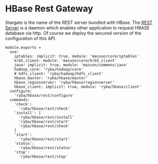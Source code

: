 
# HBase Rest Gateway
Stargate is the name of the REST server bundled with HBase.
The [REST Server](http://wiki.apache.org/hadoop/Hbase/Stargate) is a daemon which enables other application to request HBASE database via http.
Of course we deploy the secured version of the configuration of this API.

    module.exports =
      use:
        iptables: implicit: true, module: 'masson/core/iptables'
        krb5_client: module: 'masson/core/krb5_client'
        java: implicit: true, module: 'masson/commons/java'
        hadoop_core: 'ryba/hadoop/core'
        # hdfs_client: 'ryba/hadoop/hdfs_client'
        hbase_master: 'ryba/hbase/master'
        hbase_regionserver: 'ryba/hbase/regionserver'
        hbase_client: implicit: true, module: 'ryba/hbase/client'
      configure:
        'ryba/hbase/rest/configure'
      commands:
        'check':
          'ryba/hbase/rest/check'
        'install': [
          'ryba/hbase/rest/install'
          'ryba/hbase/rest/start'
          'ryba/hbase/rest/check'
        ]
        'start':
          'ryba/hbase/rest/start'
        'status':
          'ryba/hbase/rest/status'
        'stop':
          'ryba/hbase/rest/stop'
